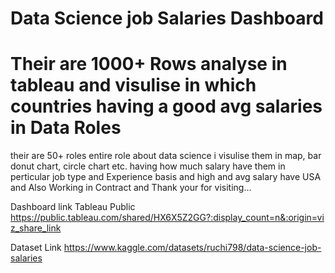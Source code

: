# Data Science job Salaries Dashboard
# Their are 1000+ Rows analyse in tableau and visulise in which countries having a good avg salaries in Data Roles
their are 50+ roles entire role about data science 
i visulise them in map, bar donut chart, circle chart etc.
having how much salary have them in perticular job type and Experience basis
and high and avg salary have USA and Also Working in Contract
and Thank your for visiting...

Dashboard link Tableau Public
https://public.tableau.com/shared/HX6X5Z2GG?:display_count=n&:origin=viz_share_link

Dataset Link
https://www.kaggle.com/datasets/ruchi798/data-science-job-salaries

